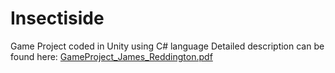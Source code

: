 # Insectiside
Game Project coded in Unity using C# language
Detailed description can be found here: [GameProject_James_Reddington.pdf](https://github.com/Reddington35/Insectiside/files/8158556/GameProject_James_Reddington.pdf)
